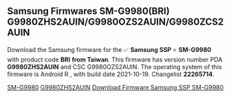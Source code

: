 <h2>Samsung Firmwares SM-G9980(BRI) G9980ZHS2AUIN/G9980OZS2AUIN/G9980ZCS2AUIN</h2>
Download the Samsung firmware for the ✅ <strong>Samsung SSP </strong> ⭐ <strong>SM-G9980</strong> with product code <strong>BRI</strong> <strong> from Taiwan</strong>. This firmware has version number PDA <strong>G9980ZHS2AUIN</strong> and CSC G9980OZS2AUIN. The operating system of this firmware is Android R , with build date 2021-10-19. Changelist <strong>22265714</strong>.


[SM-G9980](https://samfirm.shop/samsung/model/SM-G9980)
[G9980ZHS2AUIN](https://samfirm.shop/samsung/pda/G9980ZHS2AUIN)
[Download Firmware Samsung SSP SM-G9980](https://samfirm.shop/samsung/firmware/466327)
